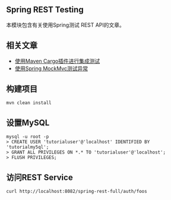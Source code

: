 ## Spring REST Testing

本模块包含有关使用Spring测试 REST API的文章。

## 相关文章

+ [使用Maven Cargo插件进行集成测试](http://tu-yucheng.github.io/spring-test/2023/05/10/integration-testing-with-the-maven-cargo-plugin.html)
+ [使用Spring MockMvc测试异常](http://tu-yucheng.github.io/spring-test/2023/05/10/spring-mvc-test-exceptions.html)

## 构建项目

```shell
mvn clean install
```

## 设置MySQL

```shell
mysql -u root -p 
> CREATE USER 'tutorialuser'@'localhost' IDENTIFIED BY 'tutorialmy5ql';
> GRANT ALL PRIVILEGES ON *.* TO 'tutorialuser'@'localhost';
> FLUSH PRIVILEGES;
```

## 访问REST Service

```shell
curl http://localhost:8082/spring-rest-full/auth/foos
```